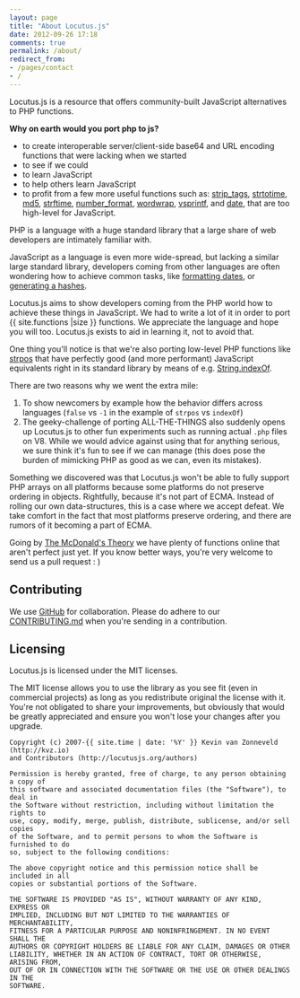 ```yaml
---
layout: page
title: "About Locutus.js"
date: 2012-09-26 17:18
comments: true
permalink: /about/
redirect_from:
- /pages/contact
- /
---
```


Locutus.js is a resource that offers community-built JavaScript alternatives to PHP functions.

**Why on earth would you port php to js?**

 - to create interoperable server/client-side base64 and URL encoding functions that were lacking when we started
 - to see if we could
 - to learn JavaScript
 - to help others learn JavaScript
 - to profit from a few more useful functions such as:
[strip_tags](http://locutusjs.org/php/strip_tags/),
[strtotime](http://locutusjs.org/php/strtotime/),
[md5](http://locutusjs.org/php/md5/),
[strftime](http://locutusjs.org/php/strftime/),
[number_format](http://locutusjs.org/php/number_format/),
[wordwrap](http://locutusjs.org/php/wordwrap/), 
[vsprintf](http://locutusjs.org/php/vsprintf/), and
[date](http://locutusjs.org/php/date/), that are too high-level for JavaScript.

PHP is a language with a huge standard library that a large share of web developers
are intimately familiar with.

JavaScript as a language is even more wide-spread, but lacking a similar large 
standard library, developers coming from other languages are often wondering how
to achieve common tasks, like [formatting dates](http://locutusjs.org/php/strftime/), 
or [generating a hashes](http://locutusjs.org/php/sha1/).

Locutus.js aims to show developers coming from the PHP world how to achieve these things
in JavaScript. We had to write a lot of it in order to port {{ site.functions |size }} functions. We appreciate the language and hope you will too. Locutus.js exists to aid in learning it, not to avoid that.

One thing you'll notice is that we're also porting low-level PHP functions like
[strpos](http://locutusjs.org/php/strpos/)
that have perfectly good (and more performant) JavaScript equivalents right in its standard library by means of e.g.  [String.indexOf](https://developer.mozilla.org/en-US/docs/JavaScript/Reference/Global_Objects/String/indexOf).

There are two reasons why we went the extra mile:

1. To show newcomers by example how the behavior differs across languages (`false` vs `-1` in the example of `strpos` vs `indexOf`)
2. The geeky-challenge of porting ALL-THE-THINGS also suddenly opens up Locutus.js to other fun experiments such as running actual `.php` files on V8. While we would advice against using that for anything serious, we sure think it's fun to see if we can manage (this does pose the burden of mimicking PHP as good as we can, even its mistakes).

Something we discovered was that Locutus.js won't be able to fully support PHP arrays on all platforms because some platforms do not preserve ordering in objects. Rightfully, because it's not part of ECMA. Instead of rolling our own data-structures, this is a case where we accept defeat. We take comfort in the fact that most platforms preserve ordering, and there are rumors of it becoming a part of ECMA.

Going by [The McDonald's Theory](https://medium.com/what-i-learned-building/9216e1c9da7d) 
we have plenty of functions online that aren't perfect just yet.
If you know better ways, you're very welcome to send us a pull request : )

## Contributing

We use [GitHub](http://github.com/locutusjs/locutus) for collaboration.
Please do adhere to our [CONTRIBUTING.md](http://github.com/locutusjs/locutus/CONTRIBUTING.md) when you're
sending in a contribution.

## Licensing

Locutus.js is licensed under the MIT licenses.

The MIT license allows you to use the library as you see fit (even in commercial projects) as long as you redistribute original the license with it. You're not obligated to share your improvements, but obviously that would be greatly appreciated and ensure you won't lose your changes after you upgrade.

	Copyright (c) 2007-{{ site.time | date: '%Y' }} Kevin van Zonneveld (http://kvz.io) 
	and Contributors (http://locutusjs.org/authors)

	Permission is hereby granted, free of charge, to any person obtaining a copy of
	this software and associated documentation files (the "Software"), to deal in
	the Software without restriction, including without limitation the rights to
	use, copy, modify, merge, publish, distribute, sublicense, and/or sell copies
	of the Software, and to permit persons to whom the Software is furnished to do
	so, subject to the following conditions:

	The above copyright notice and this permission notice shall be included in all
	copies or substantial portions of the Software.

	THE SOFTWARE IS PROVIDED "AS IS", WITHOUT WARRANTY OF ANY KIND, EXPRESS OR
	IMPLIED, INCLUDING BUT NOT LIMITED TO THE WARRANTIES OF MERCHANTABILITY,
	FITNESS FOR A PARTICULAR PURPOSE AND NONINFRINGEMENT. IN NO EVENT SHALL THE
	AUTHORS OR COPYRIGHT HOLDERS BE LIABLE FOR ANY CLAIM, DAMAGES OR OTHER
	LIABILITY, WHETHER IN AN ACTION OF CONTRACT, TORT OR OTHERWISE, ARISING FROM,
	OUT OF OR IN CONNECTION WITH THE SOFTWARE OR THE USE OR OTHER DEALINGS IN THE
	SOFTWARE.
